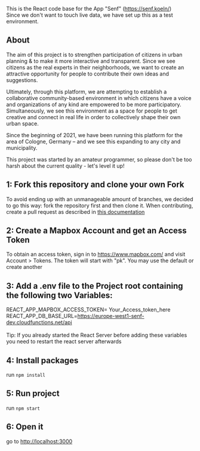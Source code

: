 <!-- @format -->

This is the React code base for the App "Senf" (https://senf.koeln/) <br/>
Since we don't want to touch live data, we have set up this as a test environment.

## About

The aim of this project is to strengthen participation of citizens in urban planning & to make it more interactive and transparent. Since we see citizens as the real experts in their neighborhoods, we want to create an attractive opportunity for people to contribute their own ideas and suggestions.

Ultimately, through this platform, we are attempting to establish a collaborative community-based environment in which citizens have a voice and organizations of any kind are empowered to be more participatory. Simultaneously, we see this environment as a space for people to get creative and connect in real life in order to collectively shape their own urban space.

Since the beginning of 2021, we have been running this platform for the area of Cologne, Germany – and we see this expanding to any city and municipality.

This project was started by an amateur programmer, so please don't be too harsh about the current quality - let's level it up!

## 1: Fork this repository and clone your own Fork

To avoid ending up with an unmanageable amount of branches, we decided to go this way: fork the repository first and then clone it. When contributing, create a pull request as described in [this documentation](/docs/CREATE_A_PULL_REQUEST.md)

## 2: Create a Mapbox Account and get an Access Token

To obtain an access token, sign in to https://www.mapbox.com/ and visit Account > Tokens. The token will start with "pk". You may use the default or create another

## 3: Add a .env file to the Project root containing the following two Variables:

REACT_APP_MAPBOX_ACCESS_TOKEN= Your_Access_token_here <br/>
REACT_APP_DB_BASE_URL=https://europe-west1-senf-dev.cloudfunctions.net/api
<br/><br/>
Tip: If you already started the React Server before adding these variables you need to restart the react server afterwards

## 4: Install packages

run `npm install`

## 5: Run project

run `npm start`

## 6: Open it

go to [http://localhost:3000](http://localhost:3000)
